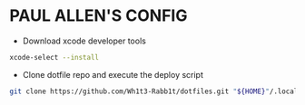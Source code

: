 # PAUL ALLEN'S CONFIG

- Download xcode developer tools

```sh
xcode-select --install
```

- Clone dotfile repo and execute the deploy script

```sh
git clone https://github.com/Wh1t3-Rabb1t/dotfiles.git "${HOME}"/.local/dotfiles; "${HOME}"/.local/dotfiles/deploy.zsh
```
